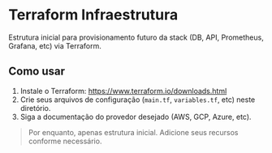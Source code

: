 # Terraform Infraestrutura

Estrutura inicial para provisionamento futuro da stack (DB, API, Prometheus, Grafana, etc) via Terraform.

## Como usar

1. Instale o Terraform: https://www.terraform.io/downloads.html
2. Crie seus arquivos de configuração (`main.tf`, `variables.tf`, etc) neste diretório.
3. Siga a documentação do provedor desejado (AWS, GCP, Azure, etc).

> Por enquanto, apenas estrutura inicial. Adicione seus recursos conforme necessário.
